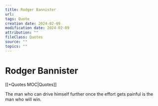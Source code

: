 ```yaml
---
title: Rodger Bannister
url: 
tags: Quote
creation date: 2024-02-09
modification date: 2024-02-09
attribution: ""
fileClass: Quotes
source: ""
topics: ""
---
```


# Rodger Bannister

[[+Quotes MOC|Quotes]]

The man who can drive himself further once the effort gets painful is the man who will win.
